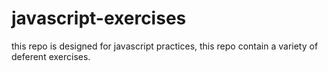 # javascript-exercises
this repo is designed for javascript practices, this repo contain a variety of deferent exercises.
